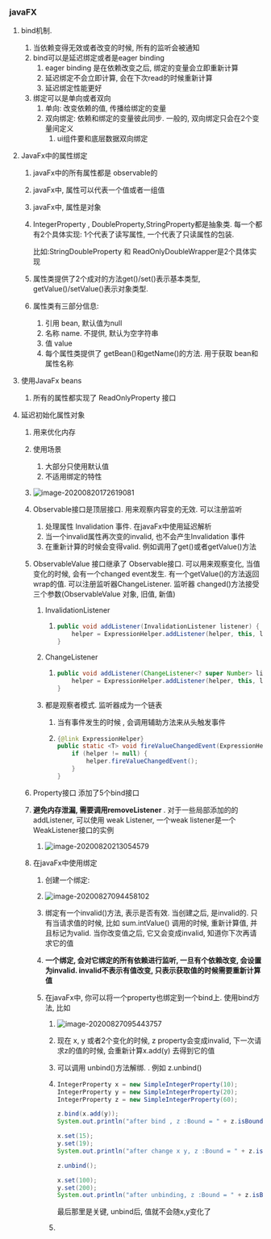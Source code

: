 ### javaFX

1. bind机制.  

   1. 当依赖变得无效或者改变的时候, 所有的监听会被通知
   2. bind可以是延迟绑定或者是eager binding
      1. eager binding 是在依赖改变之后, 绑定的变量会立即重新计算
      2. 延迟绑定不会立即计算, 会在下次read的时候重新计算
      3. 延迟绑定性能更好
   3. 绑定可以是单向或者双向
      1. 单向: 改变依赖的值, 传播给绑定的变量
      2. 双向绑定: 依赖和绑定的变量彼此同步.  一般的, 双向绑定只会在2个变量间定义
         1. ui组件要和底层数据双向绑定

2. JavaFx中的属性绑定

   1. javaFx中的所有属性都是 observable的

   2. javaFx中, 属性可以代表一个值或者一组值

   3. javaFx中, 属性是对象

   4. IntegerProperty , DoubleProperty,StringProperty都是抽象类. 每一个都有2个具体实现: 1个代表了读写属性, 一个代表了只读属性的包装.

      比如:StringDoubleProperty 和 ReadOnlyDoubleWrapper是2个具体实现

   5. 属性类提供了2个成对的方法get()/set()表示基本类型,   getValue()/setValue()表示对象类型.

   6. 属性类有三部分信息:

      1. 引用 bean,  默认值为null
      2. 名称 name. 不提供, 默认为空字符串
      3. 值  value
      4. 每个属性类提供了 getBean()和getName()的方法. 用于获取 bean和属性名称

3. 使用JavaFx beans

   1. 所有的属性都实现了 ReadOnlyProperty 接口

4. 延迟初始化属性对象

   1. 用来优化内存

   2. 使用场景

      1. 大部分只使用默认值
      2. 不适用绑定的特性

   3. ![image-20200820172619081](C:\Users\Administrator\AppData\Roaming\Typora\typora-user-images\image-20200820172619081.png)

   4. Observable接口是顶层接口. 用来观察内容变的无效.   可以注册监听

      1. 处理属性 Invalidation 事件.  在javaFx中使用延迟解析
      2. 当一个invalid属性再次变的invalid, 也不会产生Invalidation 事件
      3. 在重新计算的时候会变得valid. 例如调用了get()或者getValue()方法

   5. ObservableValue 接口继承了 Observable接口. 可以用来观察变化, 当值变化的时候, 会有一个changed event发生.   有一个getValue()的方法返回wrap的值. 可以注册监听器ChangeListener.  监听器 changed()方法接受三个参数(ObservableValue 对象, 旧值, 新值)

      1. InvalidationListener 

         1. ```java
            public void addListener(InvalidationListener listener) {
                helper = ExpressionHelper.addListener(helper, this, listener);
            }
            ```

      2. ChangeListener 

         1. ```java
            public void addListener(ChangeListener<? super Number> listener) {
                helper = ExpressionHelper.addListener(helper, this, listener);
            }
            ```

      3. 都是观察者模式.   监听器成为一个链表

         1.  当有事件发生的时候 , 会调用辅助方法来从头触发事件

         2. ```java
            {@link ExpressionHelper}
            public static <T> void fireValueChangedEvent(ExpressionHelper<T> helper) {
                if (helper != null) {
                    helper.fireValueChangedEvent();
                }
            }
            ```

   6. Property接口 添加了5个bind接口

   7. **避免内存泄漏, 需要调用removeListener** .   对于一些局部添加的的addListener, 可以使用 weak Listener, 一个weak listener是一个WeakListener接口的实例

      1. ![image-20200820213054579](C:\Users\Administrator\AppData\Roaming\Typora\typora-user-images\image-20200820213054579.png)
      
   8. 在javaFx中使用绑定
   
      1. 创建一个绑定:
   
      2. ![image-20200827094458102](C:\Users\Administrator\AppData\Roaming\Typora\typora-user-images\image-20200827094458102.png)
   
      3. 绑定有一个invalid()方法, 表示是否有效.  当创建之后, 是invalid的. 只有当请求值的时候, 比如 sum.intValue() 调用的时候, 重新计算值, 并且标记为valid.  当你改变值之后, 它又会变成invalid, 知道你下次再请求它的值
   
      4. **一个绑定, 会对它绑定的所有依赖进行监听, 一旦有个依赖改变, 会设置为invalid. invalid不表示有值改变, 只表示获取值的时候需要重新计算值**
   
      5. 在javaFx中, 你可以将一个property也绑定到一个bind上. 使用bind方法, 比如
   
         1. ![image-20200827095443757](C:\Users\Administrator\AppData\Roaming\Typora\typora-user-images\image-20200827095443757.png)
   
         2. 现在 x, y 或者2个变化的时候, z property会变成invalid,  下一次请求z的值的时候, 会重新计算x.add(y) 去得到它的值
   
         3. 可以调用 unbind()方法解绑. .  例如 z.unbind()
   
         4. ```java
            IntegerProperty x = new SimpleIntegerProperty(10);
            IntegerProperty y = new SimpleIntegerProperty(20);
            IntegerProperty z = new SimpleIntegerProperty(60);
            
            z.bind(x.add(y));
            System.out.println("after bind , z :Bound = " + z.isBound() + ", z = " + z.get()); //z的值为30
            
            x.set(15);
            y.set(19);
            System.out.println("after change x y, z :Bound = " + z.isBound() + ", z = " + z.get()); //z的值为34
            
            z.unbind();
            
            x.set(100);
            y.set(200);
            System.out.println("after unbinding, z :Bound = " + z.isBound() + ", z = " + z.get()); //!!! z的值为34
            ```
   
            最后那里是关键, unbind后, 值就不会随x,y变化了
   
         5. 